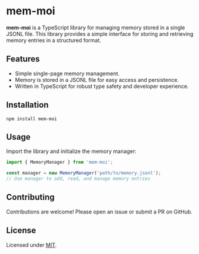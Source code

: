 # mem-moi

**mem-moi** is a TypeScript library for managing memory stored in a single JSONL file. This library provides a simple interface for storing and retrieving memory entries in a structured format.

## Features

- Simple single-page memory management.
- Memory is stored in a JSONL file for easy access and persistence.
- Written in TypeScript for robust type safety and developer experience.

## Installation

```shell
npm install mem-moi
```

## Usage

Import the library and initialize the memory manager:

```typescript
import { MemoryManager } from 'mem-moi';

const manager = new MemoryManager('path/to/memory.jsonl');
// Use manager to add, read, and manage memory entries
```

## Contributing

Contributions are welcome! Please open an issue or submit a PR on GitHub.

## License

Licensed under [MIT](LICENSE).
